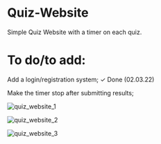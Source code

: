 # Quiz-Website

Simple Quiz Website with a timer on each quiz.

# To do/to add:

Add a login/registration system;
✓ Done (02.03.22)

Make the timer stop after submitting results;

![quiz_website_1](https://user-images.githubusercontent.com/86254474/156938033-628f03aa-1f46-40a4-9ce7-22fcc68f9dc3.png)

![quiz_website_2](https://user-images.githubusercontent.com/86254474/156938039-c1445738-e9ba-4c91-a9cf-16c0ec1a066d.png)

![quiz_website_3](https://user-images.githubusercontent.com/86254474/156938041-2e7681f3-7056-408a-8ce6-4bf2f3553c31.png)
